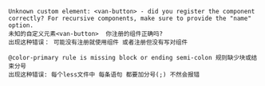     Unknown custom element: <van-button> - did you register the component correctly? For recursive components, make sure to provide the "name" option.
    未知的自定义元素<van-button>  你注册的组件正确吗? 
    出现这种错误： 可能没有注册就使用组件 或者注册但没有写对组件

    @color-primary rule is missing block or ending semi-colon 规则缺少块或结束分号
    出现这种错误: 每个less文件中 每条语句 都要加分号(;) 不然会报错